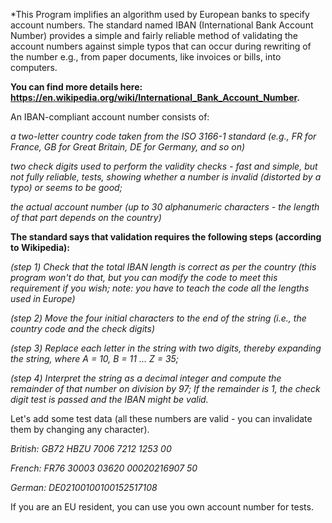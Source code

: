 *This Program implifies an algorithm used by European banks to specify account numbers. The standard named IBAN (International Bank Account Number) provides a simple and fairly reliable method of validating the account numbers against simple typos that can occur during rewriting of the number e.g., from paper documents, like invoices or bills, into computers.

**You can find more details here: https://en.wikipedia.org/wiki/International_Bank_Account_Number.**

An IBAN-compliant account number consists of:

*a two-letter country code taken from the ISO 3166-1 standard (e.g., FR for France, GB for Great Britain, DE for Germany, and so on)*

*two check digits used to perform the validity checks - fast and simple, but not fully reliable, tests, showing whether a number is invalid (distorted by a typo) or seems to be good;*

*the actual account number (up to 30 alphanumeric characters - the length of that part depends on the country)*

**The standard says that validation requires the following steps (according to Wikipedia):**

*(step 1) Check that the total IBAN length is correct as per the country (this program won't do that, but you can modify the code to meet this requirement if you wish; note: you have to teach the code all the lengths used in Europe)*

*(step 2) Move the four initial characters to the end of the string (i.e., the country code and the check digits)*

*(step 3) Replace each letter in the string with two digits, thereby expanding the string, where A = 10, B = 11 ... Z = 35;*

*(step 4) Interpret the string as a decimal integer and compute the remainder of that number on division by 97; If the remainder is 1, the check digit test is passed and the IBAN might be valid.*


Let's add some test data (all these numbers are valid - you can invalidate them by changing any character).

*British: GB72 HBZU 7006 7212 1253 00*

*French: FR76 30003 03620 00020216907 50*

*German: DE02100100100152517108*

If you are an EU resident, you can use you own account number for tests.